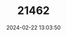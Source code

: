 ---
title: "21462"
category: "Taphozous nudiventris"
draft: false
date: 2024-02-22 13:03:50
languages:
  English: ["Naked-bellied Tomb Bat", "Naked-rumped Tomb Bat"]
---